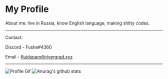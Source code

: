 My Profile
===========

About me: live in Russia, know English language, making shitty codes.

------
Contact: 

Discord - Fustie#4360

Email - fluidspam@rivergrad.xyz

------
![Profile Gif](https://media.discordapp.net/attachments/561669288029585413/749217905442422814/cat.gif)
![Anurag's github stats](https://github-readme-stats.vercel.app/api?username=Alexandr16&show_icons=true&theme=chartreuse-dark&count_private=true)
